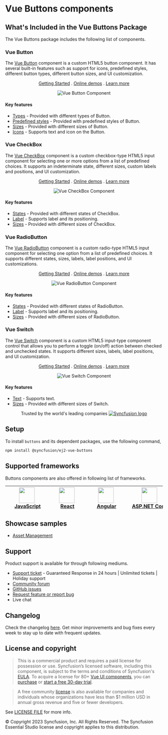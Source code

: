 # Vue Buttons components

## What's Included in the Vue Buttons Package

The Vue Buttons package includes the following list of components.

### Vue Button

The [Vue Button](https://www.syncfusion.com/vue-components/vue-button?utm_source=npm&utm_medium=listing&utm_campaign=vue-button-npm) component is a custom HTML5 button component. It has several built-in features such as support for icons, predefined styles, different button types, different button sizes, and UI customization.

<p align="center">
    <a href="https://ej2.syncfusion.com/vue/documentation/button/getting-started/?utm_source=npm&utm_medium=listing&utm_campaign=vue-button-npm">Getting Started</a> .
    <a href="https://ej2.syncfusion.com/vue/demos/?utm_source=npm&utm_medium=listing&utm_campaign=vue-button-npm#/material/button/default.html">Online demos</a> .
    <a href="https://www.syncfusion.com/vue-components/vue-button?utm_source=npm&utm_medium=listing&utm_campaign=vue-button-npm">Learn more</a>
</p>

<p align="center">
<img alt="Vue Button Component" src="https://raw.githubusercontent.com/SyncfusionExamples/nuget-img/master/vue/vue-button.png">
</p>

#### Key features

* [Types](https://ej2.syncfusion.com/vue/documentation/button/types-and-styles#button-types) - Provided with different types of Button.
* [Predefined styles](https://ej2.syncfusion.com/vue/documentation/button/types-and-styles#button-styles) - Provided with predefined styles of Button.
* [Sizes](https://ej2.syncfusion.com/vue/documentation/button/types-and-styles#button-size) - Provided with different sizes of Button.
* [Icons](https://ej2.syncfusion.com/vue/documentation/button/types-and-styles#icons) - Supports text and icon on the Button.

### Vue CheckBox

The [Vue CheckBox](https://www.syncfusion.com/vue-components/vue-checkbox?utm_source=npm&utm_medium=listing&utm_campaign=vue-button-npm) component is a custom checkbox-type HTML5 input component for selecting one or more options from a list of predefined choices. It supports an indeterminate state, different sizes, custom labels and positions, and UI customization.

<p align="center">
    <a href="https://ej2.syncfusion.com/vue/documentation/check-box/getting-started/?utm_source=npm&utm_medium=listing&utm_campaign=vue-button-npm">Getting Started</a> .
    <a href="https://ej2.syncfusion.com/vue/demos/?utm_source=npm&utm_medium=listing&utm_campaign=vue-button-npm#/material/button/checkbox.html">Online demos</a> .
    <a href="https://www.syncfusion.com/vue-components/vue-checkbox?utm_source=npm&utm_medium=listing&utm_campaign=vue-button-npm">Learn more</a>
</p>

<p align="center">
<img alt="Vue CheckBox Component" src="https://raw.githubusercontent.com/SyncfusionExamples/nuget-img/master/vue/vue-checkbox.png">
</p>

#### Key features

* [States](https://ej2.syncfusion.com/vue/documentation/check-box/getting-started#change-the-checkbox-state) - Provided with different states of CheckBox.
* [Label](https://ej2.syncfusion.com/vue/documentation/check-box/label-and-size#label) - Supports label and its positioning.
* [Sizes](https://ej2.syncfusion.com/vue/documentation/check-box/label-and-size#size) - Provided with different sizes of CheckBox.

### Vue RadioButton

The [Vue RadioButton](https://www.syncfusion.com/vue-components/vue-radio-button?utm_source=npm&utm_medium=listing&utm_campaign=vue-button-npm) component is a custom radio-type HTML5 input component for selecting one option from a list of predefined choices. It supports different states, sizes, labels, label positions, and UI customizations.

<p align="center">
    <a href="https://ej2.syncfusion.com/vue/documentation/radio-button/getting-started/?utm_source=npm&utm_medium=listing&utm_campaign=vue-button-npm">Getting Started</a> .
    <a href="https://ej2.syncfusion.com/vue/demos/?utm_source=npm&utm_medium=listing&utm_campaign=vue-button-npm#/material/button/radio-button.html">Online demos</a> .
    <a href="https://www.syncfusion.com/vue-components/vue-radio-button?utm_source=npm&utm_medium=listing&utm_campaign=vue-button-npm">Learn more</a>
</p>

<p align="center">
<img alt="Vue RadioButton Component" src="https://raw.githubusercontent.com/SyncfusionExamples/nuget-img/master/vue/vue-radio-button.png">
</p>

#### Key features

* [States](https://ej2.syncfusion.com/vue/documentation/radio-button/getting-started#change-the-radiobutton-state) - Provided with different states of RadioButton.
* [Label](https://ej2.syncfusion.com/vue/documentation/radio-button/label-and-size#label) - Supports label and its positioning.
* [Sizes](https://ej2.syncfusion.com/vue/documentation/radio-button/label-and-size#size) - Provided with different sizes of RadioButton.

### Vue Switch

The [Vue Switch](https://www.syncfusion.com/vue-components/vue-toggle-switch-button?utm_source=npm&utm_medium=listing&utm_campaign=vue-button-npm) component is a custom HTML5 input-type component control that allows you to perform a toggle (on/off) action between checked and unchecked states. It supports different sizes, labels, label positions, and UI customization.

<p align="center">
    <a href="https://ej2.syncfusion.com/vue/documentation/switch/getting-started/?utm_source=npm&utm_medium=listing&utm_campaign=vue-button-npm">Getting Started</a> .
    <a href="https://ej2.syncfusion.com/vue/demos/?utm_source=npm&utm_medium=listing&utm_campaign=vue-button-npm#/material/button/switch.html">Online demos</a> .
    <a href="https://www.syncfusion.com/vue-components/vue-toggle-switch-button?utm_source=npm&utm_medium=listing&utm_campaign=vue-button-npm">Learn more</a>
</p>

<p align="center">
<img alt="Vue Switch Component" src="https://raw.githubusercontent.com/SyncfusionExamples/nuget-img/master/vue/vue-toggle-switch-button.png">
</p>

#### Key features

* [Text](https://ej2.syncfusion.com/vue/documentation/switch/getting-started#set-text-on-switch) - Supports text.
* [Sizes](https://ej2.syncfusion.com/vue/documentation/switch/how-to#change-size) - Provided with different sizes of Switch.

<p align="center">
Trusted by the world's leading companies
  <a href="https://www.syncfusion.com/">
    <img src="https://raw.githubusercontent.com/SyncfusionExamples/nuget-img/master/syncfusion/syncfusion-trusted-companies.webp" alt="Syncfusion logo">
  </a>
</p>

## Setup

To install `buttons` and its dependent packages, use the following command,

```sh
npm install @syncfusion/ej2-vue-buttons
```

## Supported frameworks

Buttons components are also offered in following list of frameworks.

| [<img src="https://ej2.syncfusion.com/github/images/js.svg" height="50" />](https://www.syncfusion.com/javascript-ui-controls?utm_medium=listing&utm_source=github)<br/>&nbsp;&nbsp;&nbsp;&nbsp;&nbsp;[JavaScript](https://www.syncfusion.com/javascript-ui-controls?utm_medium=listing&utm_source=github)&nbsp;&nbsp;&nbsp;&nbsp; | [<img src="https://ej2.syncfusion.com/github/images/react.svg"  height="50" />](https://www.syncfusion.com/react-ui-components?utm_medium=listing&utm_source=github)<br/>&nbsp;&nbsp;&nbsp;&nbsp;&nbsp;&nbsp;&nbsp;[React](https://www.syncfusion.com/react-ui-components?utm_medium=listing&utm_source=github)&nbsp;&nbsp;&nbsp;&nbsp;&nbsp;&nbsp; | [<img src="https://ej2.syncfusion.com/github/images/angular.svg"  height="50" />](https://www.syncfusion.com/angular-components/?utm_medium=listing&utm_source=github)<br/>&nbsp;&nbsp;&nbsp;&nbsp;&nbsp;&nbsp;&nbsp;[Angular](https://www.syncfusion.com/angular-components/?utm_medium=listing&utm_source=github)&nbsp;&nbsp;&nbsp;&nbsp;&nbsp;&nbsp; | [<img src="https://ej2.syncfusion.com/github/images/netcore.svg" height="50" />](https://www.syncfusion.com/aspnet-core-ui-controls?utm_medium=listing&utm_source=github)<br/>&nbsp;&nbsp;[ASP.NET&nbsp;Core](https://www.syncfusion.com/aspnet-core-ui-controls?utm_medium=listing&utm_source=github)&nbsp;&nbsp; | [<img src="https://ej2.syncfusion.com/github/images/netmvc.svg" height="50" />](https://www.syncfusion.com/aspnet-mvc-ui-controls?utm_medium=listing&utm_source=github)<br/>&nbsp;&nbsp;[ASP.NET&nbsp;MVC](https://www.syncfusion.com/aspnet-mvc-ui-controls?utm_medium=listing&utm_source=github)&nbsp;&nbsp; | 
| :-----: | :-----: | :-----: | :-----: | :-----: |

## Showcase samples

* [Asset Management](https://ej2.syncfusion.com/showcase/vue/assetmanagement/#/dashboard?utm_source=npm&utm_campaign=button)

## Support

Product support is available for through following mediums.

* [Support ticket](https://support.syncfusion.com/support/tickets/create) - Guaranteed Response in 24 hours | Unlimited tickets | Holiday support
* [Community forum](https://www.syncfusion.com/forums/vue?utm_source=npm&utm_medium=listing&utm_campaign=vue-dropdown-npm)
* [GitHub issues](https://github.com/syncfusion/ej2-vue-ui-components/issues/new)
* [Request feature or report bug](https://www.syncfusion.com/feedback/vue?utm_source=npm&utm_medium=listing&utm_campaign=vue-dropdown-npm)
* Live chat

## Changelog

Check the changelog [here](https://github.com/syncfusion/ej2-vue-ui-components/blob/master/components/buttons/CHANGELOG.md). Get minor improvements and bug fixes every week to stay up to date with frequent updates.

## License and copyright

> This is a commercial product and requires a paid license for possession or use. Syncfusion’s licensed software, including this component, is subject to the terms and conditions of Syncfusion's [EULA](https://www.syncfusion.com/eula/es/). To acquire a license for 80+ [Vue UI components](https://www.syncfusion.com/vue-components), you can [purchase](https://www.syncfusion.com/sales/products) or [start a free 30-day trial](https://www.syncfusion.com/account/manage-trials/start-trials).

> A free community [license](https://www.syncfusion.com/products/communitylicense) is also available for companies and individuals whose organizations have less than $1 million USD in annual gross revenue and five or fewer developers.

See [LICENSE FILE](https://github.com/syncfusion/ej2-vue-ui-components/blob/master/license) for more info.

&copy; Copyright 2023 Syncfusion, Inc. All Rights Reserved. The Syncfusion Essential Studio license and copyright applies to this distribution.